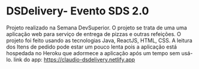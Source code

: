 # DSDelivery- Evento SDS 2.0

Projeto realizado na Semana DevSuperior.
O projeto se trata de uma uma aplicação web para serviço de entrega de pizzas e outras refeições. O projeto foi feito usando as tecnologias Java, ReactJS, HTML, CSS.
A leitura dos Itens de pedido pode estar um pouco lenta pois a aplicação está hospedada no Heroku que adormece a aplicação após um tempo sem usá-lo.
link do app: https://claudio-dsdelivery.netlify.app
